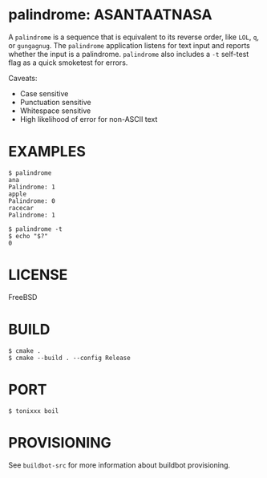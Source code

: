 # palindrome: ASANTAATNASA

A `palindrome` is a sequence that is equivalent to its reverse order, like `LOL`, `q`, or `gungagnug`. The `palindrome` application listens for text input and reports whether the input is a palindrome. `palindrome` also includes a `-t` self-test flag as a quick smoketest for errors.

Caveats:

* Case sensitive
* Punctuation sensitive
* Whitespace sensitive
* High likelihood of error for non-ASCII text

# EXAMPLES

```console
$ palindrome
ana
Palindrome: 1
apple
Palindrome: 0
racecar
Palindrome: 1

$ palindrome -t
$ echo "$?"
0
```

# LICENSE

FreeBSD

# BUILD

```console
$ cmake .
$ cmake --build . --config Release
```

# PORT

```console
$ tonixxx boil
```

# PROVISIONING

See `buildbot-src` for more information about buildbot provisioning.
